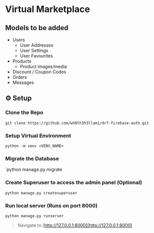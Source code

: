 # Virtual Marketplace

## Models to be added
- Users
    - User Addresses
    - User Settings
    - User Favourites
- Products
    - Product images/media
- Discount / Coupon Codes
- Orders
- Messages


## ⚙️ Setup

### Clone the Repo
`git clone https://github.com/wh0th3h3llam1/drf-firebase-auth.git`


### Setup Virtual Environment
`python -m venv <VENV_NAME>`

### Migrate the Database
`python manage.py migrate

### Create Superuser to access the admin panel (Optional)
`python manage.py createsuperuser`

### Run local server (Runs on port 8000)
`python manage.py runserver`

> Navigate to [http://127.0.0.1:8000](http://127.0.0.1:8000)
